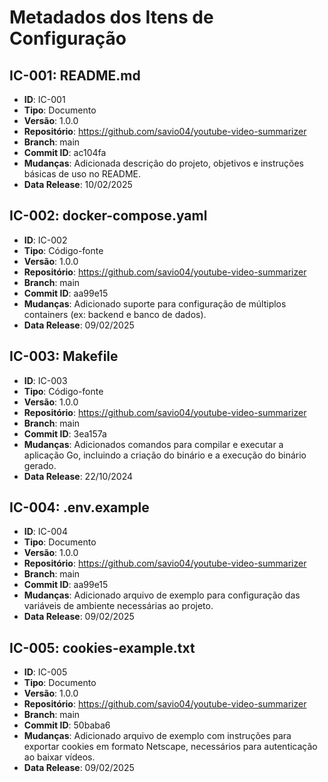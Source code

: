# Metadados dos Itens de Configuração

## IC-001: README.md

- **ID**: IC-001
- **Tipo**: Documento
- **Versão**: 1.0.0
- **Repositório**: https://github.com/savio04/youtube-video-summarizer
- **Branch**: main
- **Commit ID**: ac104fa
- **Mudanças**: Adicionada descrição do projeto, objetivos e instruções básicas de uso no README.
- **Data Release**: 10/02/2025

## IC-002: docker-compose.yaml

- **ID**: IC-002
- **Tipo**: Código-fonte
- **Versão**: 1.0.0
- **Repositório**: https://github.com/savio04/youtube-video-summarizer
- **Branch**: main
- **Commit ID**: aa99e15
- **Mudanças**: Adicionado suporte para configuração de múltiplos containers (ex: backend e banco de dados).
- **Data Release**: 09/02/2025

## IC-003: Makefile

- **ID**: IC-003
- **Tipo**: Código-fonte
- **Versão**: 1.0.0
- **Repositório**: https://github.com/savio04/youtube-video-summarizer
- **Branch**: main
- **Commit ID**: 3ea157a
- **Mudanças**: Adicionados comandos para compilar e executar a aplicação Go, incluindo a criação do binário e a execução do binário gerado.
- **Data Release**: 22/10/2024

## IC-004: .env.example

- **ID**: IC-004
- **Tipo**: Documento
- **Versão**: 1.0.0
- **Repositório**: https://github.com/savio04/youtube-video-summarizer
- **Branch**: main
- **Commit ID**: aa99e15
- **Mudanças**: Adicionado arquivo de exemplo para configuração das variáveis de ambiente necessárias ao projeto.
- **Data Release**: 09/02/2025


## IC-005: cookies-example.txt

- **ID**: IC-005
- **Tipo**: Documento
- **Versão**: 1.0.0
- **Repositório**: https://github.com/savio04/youtube-video-summarizer
- **Branch**: main
- **Commit ID**: 50baba6
- **Mudanças**: Adicionado arquivo de exemplo com instruções para exportar cookies em formato Netscape, necessários para autenticação ao baixar vídeos.
- **Data Release**: 09/02/2025
